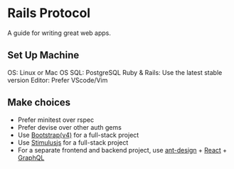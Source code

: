 Rails Protocol
==============

A guide for writing great web apps.

Set Up Machine
-------------

OS: Linux or Mac OS
SQL: PostgreSQL
Ruby & Rails: Use the latest stable version
Editor: Prefer VScode/Vim

Make choices
-------------

- Prefer minitest over rspec
- Prefer devise over other auth gems
- Use [Bootstrap(v4)](http://getbootstrap.com/) for a full-stack project
- Use [Stimulusjs](https://stimulusjs.org/) for a full-stack project
- For a separate frontend and backend project, use [ant-design](https://ant.design/) + [React](https://reactjs.org/) + [GraphQL](http://graphql.org/)

